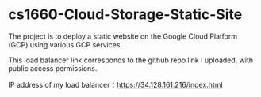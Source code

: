 # cs1660-Cloud-Storage-Static-Site

The project is to deploy a static website on the Google Cloud Platform (GCP) using various GCP services.

This load balancer link corresponds to the github repo link I uploaded, with public access permissions.

IP address of my load balancer：https://34.128.161.216/index.html